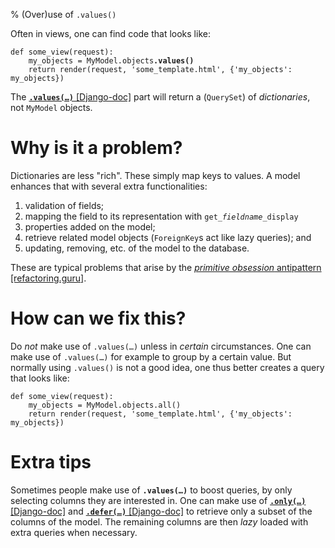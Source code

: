 % (Over)use of `.values()`

Often in views, one can find code that looks like:

<pre><code>def some_view(request):
    my_objects = MyModel.objects<b>.values()</b>
    return render(request, 'some_template.html', {'my_objects': my_objects})</code></pre>

The [**<code>.values(&hellip;)</code>** [Django-doc]](https://docs.djangoproject.com/en/dev/ref/models/querysets/#values)
part will return a (`QuerySet`) of *dictionaries*, not `MyModel` objects.

# Why is it a problem?

Dictionaries are less "rich". These simply map keys to values. A model enhances
that with several extra functionalities:

 1. validation of fields;
 2. mapping the field to its representation with
    <code>get_<i>fieldname</i>_display</code>
 3. properties added on the model;
 4. retrieve related model objects (`ForeignKey`s act like lazy queries); and
 5. updating, removing, etc. of the model to the database.

These are typical problems that arise by the [*primitive obsession* antipattern [refactoring.guru]](https://refactoring.guru/smells/primitive-obsession).

# How can we fix this?

Do *not* make use of <code>.values(&hellip;)</code> unless in *certain* circumstances. One can
make use of <code>.values(&hellip;)</code> for example to group by a certain
value. But normally using `.values()` is not a good idea, one thus better
creates a query that looks like: 

<pre><code>def some_view(request):
    my_objects = MyModel.objects.all()
    return render(request, 'some_template.html', {'my_objects': my_objects})</code></pre>

# Extra tips

Sometimes people make use of **<code>.values(&hellip;)</code>** to boost queries, by only selecting columns they are interested in.
One can make use of [**<code>.only(&hellip;)</code>** [Django-doc]](https://docs.djangoproject.com/en/dev/ref/models/querysets/#only)
and [**<code>.defer(&hellip;)</code>** [Django-doc]](https://docs.djangoproject.com/en/dev/ref/models/querysets/#defer) to retrieve
only a subset of the columns of the model. The remaining columns are then *lazy*
loaded with extra queries when necessary.
